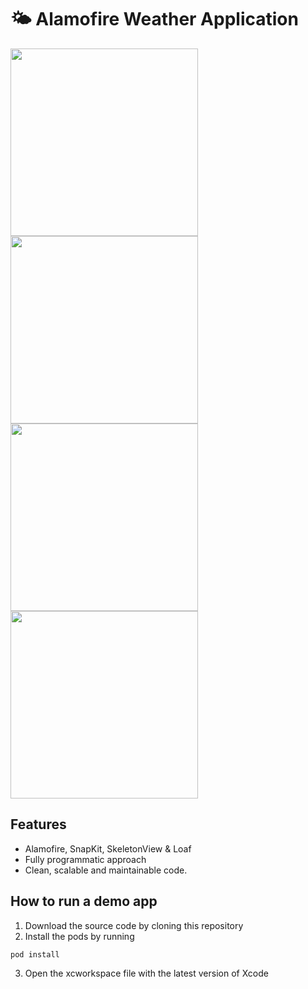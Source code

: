 # 🌤 Alamofire Weather Application

<p>
  <img src="https://user-images.githubusercontent.com/50784573/109624909-11d3f300-7b82-11eb-9c1e-0f5a165e9284.gif" Height=300/>
  <img src="https://user-images.githubusercontent.com/50784573/109623964-092eed00-7b81-11eb-8002-bfba45037fda.png" Height=300/>
  <img src="https://user-images.githubusercontent.com/50784573/109623984-0b914700-7b81-11eb-9459-031f15fbf508.png" Height=300/>
  <img src="https://user-images.githubusercontent.com/50784573/109623988-0c29dd80-7b81-11eb-9ff7-66c51a3e81c5.png" Height=300/>
</p>

## Features

- Alamofire, SnapKit, SkeletonView & Loaf
- Fully programmatic approach
- Clean, scalable and maintainable code.

## How to run a demo app

1. Download the source code by cloning this repository
2. Install the pods by running

```
pod install
```

3. Open the xcworkspace file with the latest version of Xcode